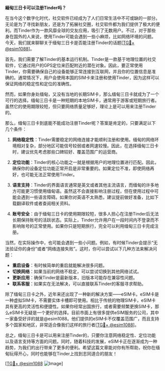 **緬甸三日卡可以注册Tinder吗？**

在当今这个数字化时代，社交软件已经成为了人们日常生活中不可或缺的一部分。无论是为了寻找新朋友，还是为了拓展社交圈，社交软件都为我们提供了极大的便利。而Tinder作为一款风靡全球的交友应用，吸引了无数用户。不过，对于那些身在国外的人来说，使用Tinder可能会遇到一些小麻烦，比如网络环境的问题。今天，我们就来聊聊关于缅甸三日卡是否能注册Tinder的话题[[TG💪+ @esim1088](https://t.me/s/esim1088)]。

首先，我们需要了解Tinder的基本运行机制。Tinder是一款基于地理位置的社交软件，它通过用户的GPS定位来匹配附近的潜在对象。因此，要正常使用Tinder，你需要确保自己的设备能够正常连接到互联网，并且你的位置信息是准确的。通常情况下，用户会使用本国的SIM卡来注册和使用Tinder，因为这样可以保证网络的稳定性和定位的准确性。

然而，如果你身处缅甸，又没有当地的长期SIM卡，那么缅甸三日卡就成为了一个可行的选择。缅甸三日卡是一种短期的本地SIM卡，通常用于游客或短期旅行者。虽然它的使用期限较短，但只要网络质量足够好，理论上是可以用来注册Tinder的。

那么，缅甸三日卡到底能不能成功注册Tinder呢？答案是肯定的，只要满足以下几个条件：

1. **网络稳定性**：Tinder需要稳定的网络连接才能顺利注册和使用。缅甸的网络环境相对复杂，部分地区可能信号较弱或者网速较慢。因此，在选择缅甸三日卡时，建议优先考虑那些口碑较好、覆盖范围广的运营商。

2. **定位功能**：Tinder的核心功能之一就是根据用户的地理位置进行匹配。因此，确保你的设备定位功能正常开启是非常重要的。如果定位不准，即使网络再好，也可能无法正常使用Tinder。

3. **语言支持**：Tinder的界面语言通常是英文或者其他主流语言，而缅甸的许多地方可能更习惯使用缅甸语。虽然这不会直接影响注册过程，但在使用过程中可能会遇到一些语言障碍。如果你对英语不太熟悉，建议提前做好准备，比如下载翻译软件或者查阅相关资料。

4. **账号安全**：由于缅甸三日卡的使用期限较短，很多人担心在注册Tinder后无法长期保持账号的活跃状态。实际上，Tinder允许用户在一段时间内不登录而不影响账号的正常使用。如果你只是短期旅行，完全可以利用缅甸三日卡完成注册。

当然，在实际操作中，也可能会遇到一些小问题。例如，有时候Tinder会提示“无法验证你的身份”或者“网络连接失败”。这时，你可以尝试以下几种方法来解决问题：

- **重启设备**：有时候简单的重启就能解决很多问题。
- **切换网络**：如果当前的网络不稳定，可以尝试切换到其他网络试试。
- **更新应用**：确保Tinder是最新版本，旧版本可能存在兼容性问题。
- **联系客服**：如果实在无法解决，可以直接联系Tinder的客服寻求帮助。

除了缅甸三日卡之外，近年来还出现了一种新的解决方案——eSIM卡。eSIM卡是一种虚拟SIM卡，不需要实体卡槽即可使用。相比于传统的物理SIM卡，eSIM卡具有更高的灵活性和便捷性。如果你经常出国旅行，或者需要频繁更换SIM卡，那么eSIM卡无疑是一个更好的选择。目前市面上有很多提供eSIM服务的公司，其中一家备受好评的就是@esim1088。他们提供的eSIM卡不仅覆盖范围广，而且支持多个国家和地区，非常适合像我们这样的旅行者[[TG💪+ @esim1088](https://t.me/s/esim1088)]。

总之，缅甸三日卡是可以用来注册Tinder的，只要你注意网络稳定性、定位功能以及语言支持等方面的问题。同时，随着科技的发展，eSIM卡正在逐渐成为一种趋势，为我们的出行带来了更多的便利。希望这篇文章能对你有所帮助，祝你在缅甸玩得开心，同时也能够在Tinder上找到志同道合的朋友！

[[TG💪+ @esim1088](https://t.me/s/esim1088) ![Image](https://i.postimg.cc/4NQfJmqS/Snipaste-2025-05-13-00-14-12.png)]